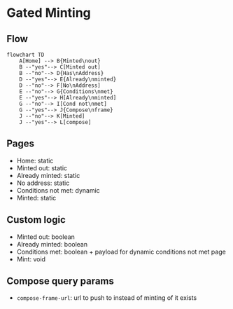 # Gated Minting

## Flow

```mermaid
flowchart TD
    A[Home] --> B{Minted\nout}
    B --"yes"--> C[Minted out]
    B --"no"--> D{Has\nAddress}
    D --"yes"--> E{Already\nminted}
    D --"no"--> F[No\nAddress]
    E --"no"--> G{Conditions\nmet}
    E --"yes"--> H[Already\nminted]
    G --"no"--> I[Cond not\nmet]
    G --"yes"--> J{Compose\nframe}
    J --"no"--> K[Minted]
    J --"yes"--> L[compose]
```

## Pages

- Home: static
- Minted out: static
- Already minted: static
- No address: static
- Conditions not met: dynamic
- Minted: static

## Custom logic

- Minted out: boolean
- Already minted: boolean
- Conditions met: boolean + payload for dynamic conditions not met page
- Mint: void

## Compose query params

- `compose-frame-url`: url to push to instead of minting of it exists
